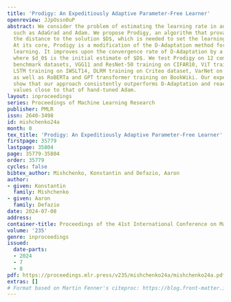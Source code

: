 ```yaml
---
title: 'Prodigy: An Expeditiously Adaptive Parameter-Free Learner'
openreview: JJpOssn0uP
abstract: We consider the problem of estimating the learning rate in adaptive methods,
  such as AdaGrad and Adam. We propose Prodigy, an algorithm that provably estimates
  the distance to the solution $D$, which is needed to set the learning rate optimally.
  At its core, Prodigy is a modification of the D-Adaptation method for learning-rate-free
  learning. It improves upon the convergence rate of D-Adaptation by a factor of $\mathcal{O}(\sqrt{\log(D/d_0)})$,
  where $d_0$ is the initial estimate of $D$. We test Prodigy on 12 common logistic-regression
  benchmark datasets, VGG11 and ResNet-50 training on CIFAR10, ViT training on Imagenet,
  LSTM training on IWSLT14, DLRM training on Criteo dataset, VarNet on Knee MRI dataset,
  as well as RoBERTa and GPT transformer training on BookWiki. Our experimental results
  show that our approach consistently outperforms D-Adaptation and reaches test accuracy
  values close to that of hand-tuned Adam.
layout: inproceedings
series: Proceedings of Machine Learning Research
publisher: PMLR
issn: 2640-3498
id: mishchenko24a
month: 0
tex_title: 'Prodigy: An Expeditiously Adaptive Parameter-Free Learner'
firstpage: 35779
lastpage: 35804
page: 35779-35804
order: 35779
cycles: false
bibtex_author: Mishchenko, Konstantin and Defazio, Aaron
author:
- given: Konstantin
  family: Mishchenko
- given: Aaron
  family: Defazio
date: 2024-07-08
address:
container-title: Proceedings of the 41st International Conference on Machine Learning
volume: '235'
genre: inproceedings
issued:
  date-parts:
  - 2024
  - 7
  - 8
pdf: https://proceedings.mlr.press/v235/mishchenko24a/mishchenko24a.pdf
extras: []
# Format based on Martin Fenner's citeproc: https://blog.front-matter.io/posts/citeproc-yaml-for-bibliographies/
---
```


